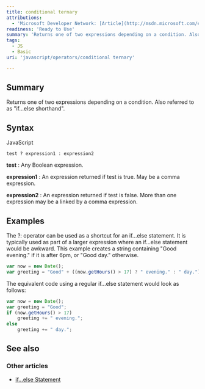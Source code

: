 ```yaml
---
title: conditional ternary
attributions:
  - 'Microsoft Developer Network: [Article](http://msdn.microsoft.com/en-us/library/ie/be21c7hw(v=vs.94).aspx)'
readiness: 'Ready to Use'
summary: 'Returns one of two expressions depending on a condition. Also referred to as &quot;if...else shorthand&quot;.'
tags:
  - JS
  - Basic
uri: 'javascript/operators/conditional ternary'

---
```

## Summary

Returns one of two expressions depending on a condition. Also referred to as &quot;if...else shorthand&quot;.

## Syntax

<span class="language">JavaScript</span>

    test ? expression1 : expression2

**test**
:   Any Boolean expression.

**expression1**
:   An expression returned if test is true. May be a comma expression.

**expression2**
:   An expression returned if test is false. More than one expression may be a linked by a comma expression.

## Examples

The ?: operator can be used as a shortcut for an if...else statement. It is typically used as part of a larger expression where an if...else statement would be awkward. This example creates a string containing "Good evening." if it is after 6pm, or "Good day." otherwise.

``` js
var now = new Date();
var greeting = "Good" + ((now.getHours() > 17) ? " evening." : " day.");
```

The equivalent code using a regular if...else statement would look as follows:

``` js
var now = new Date();
var greeting = "Good";
if (now.getHours() > 17)
    greeting += " evening.";
else
    greeting += " day.";
```

## See also

### Other articles

-   [if...else Statement](/javascript/statements/if_else)

